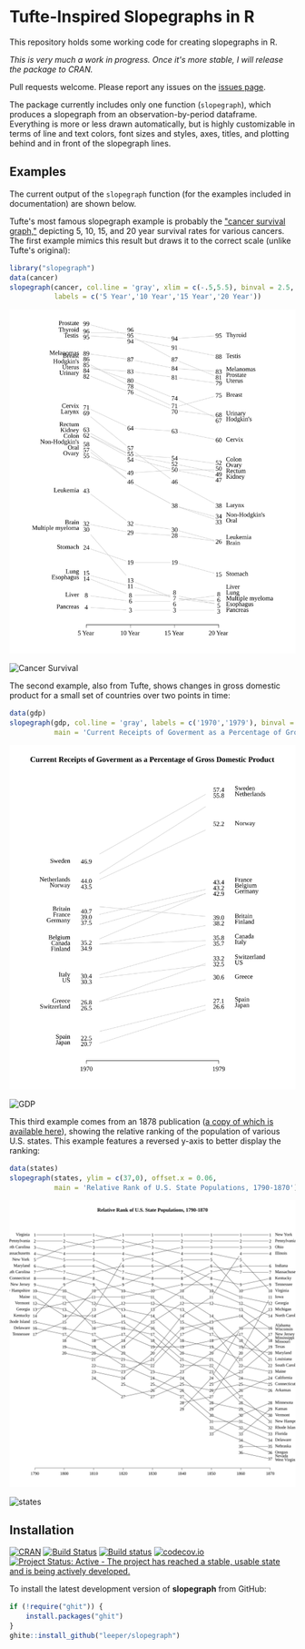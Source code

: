 # Tufte-Inspired Slopegraphs in R

This repository holds some working code for creating slopegraphs in R.

*This is very much a work in progress. Once it's more stable, I will release the package to CRAN.*

Pull requests welcome. Please report any issues on the [issues page](https://github.com/leeper/slopegraph/issues).

The package currently includes only one function (`slopegraph`), which produces a slopegraph from an observation-by-period dataframe. Everything is more or less drawn automatically, but is highly customizable in terms of line and text colors, font sizes and styles, axes, titles, and plotting behind and in front of the slopegraph lines.

## Examples

The current output of the `slopegraph` function (for the examples included in documentation) are shown below. 

Tufte's most famous slopegraph example is probably the ["cancer survival graph,"](http://www.edwardtufte.com/bboard/q-and-a-fetch-msg?msg_id=0003nk) depicting 5, 10, 15, and 20 year survival rates for various cancers. The first example mimics this result but draws it to the correct scale (unlike Tufte's original):


```r
library("slopegraph")
data(cancer)
slopegraph(cancer, col.line = 'gray', xlim = c(-.5,5.5), binval = 2.5, 
           labels = c('5 Year','10 Year','15 Year','20 Year'))
```

![plot of chunk cancer-survival](inst/examples/cancer-survival-1.svg)

![Cancer Survival](inst/examples/cancer-survival.svg)


The second example, also from Tufte, shows changes in gross domestic product for a small set of countries over two points in time:


```r
data(gdp)
slopegraph(gdp, col.line = 'gray', labels = c('1970','1979'), binval = 3.75, 
           main = 'Current Receipts of Goverment as a Percentage of Gross Domestic Product')
```

![plot of chunk gdp](inst/examples/gdp-1.svg)

![GDP](inst/examples/gdp.svg)

This third example comes from an 1878 publication ([a copy of which is available here](http://www.davidrumsey.com/luna/servlet/detail/RUMSEY~8~1~207741~3003452:Chart-Exhibiting-the-Relative-Rank-)), showing the relative ranking of the population of various U.S. states. This example features a reversed y-axis to better display the ranking:


```r
data(states)
slopegraph(states, ylim = c(37,0), offset.x = 0.06,
           main = 'Relative Rank of U.S. State Populations, 1790-1870')
```

![plot of chunk states](inst/examples/states-1.svg)

![states](inst/examples/states.svg)

## Installation

[![CRAN](http://www.r-pkg.org/badges/version/slopegraph)](http://cran.r-project.org/package=slopegraph)
[![Build Status](https://travis-ci.org/leeper/slopegraph.svg?branch=master)](https://travis-ci.org/leeper/slopegraph)
[![Build status](https://ci.appveyor.com/api/projects/status/t6nxndmvvcw3gw7f/branch/master?svg=true)](https://ci.appveyor.com/project/leeper/slopegraph/branch/master)
[![codecov.io](http://codecov.io/github/leeper/slopegraph/coverage.svg?branch=master)](http://codecov.io/github/leeper/slopegraph?branch=master)
[![Project Status: Active - The project has reached a stable, usable state and is being actively developed.](http://www.repostatus.org/badges/latest/active.svg)](http://www.repostatus.org/#active)

To install the latest development version of **slopegraph** from GitHub:

```R
if (!require("ghit")) {
    install.packages("ghit")
}
ghite::install_github("leeper/slopegraph")
```

